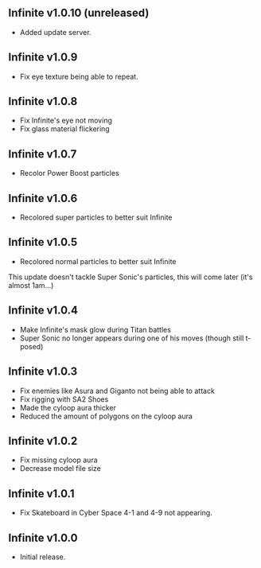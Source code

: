 ## Infinite v1.0.10 (unreleased)
- Added update server.

## Infinite v1.0.9
- Fix eye texture being able to repeat.

## Infinite v1.0.8
- Fix Infinite's eye not moving
- Fix glass material flickering

## Infinite v1.0.7
- Recolor Power Boost particles

## Infinite v1.0.6
- Recolored super particles to better suit Infinite

## Infinite v1.0.5
- Recolored normal particles to better suit Infinite

This update doesn't tackle Super Sonic's particles, this will come later (it's almost 1am...)

## Infinite v1.0.4
- Make Infinite's mask glow during Titan battles
- Super Sonic no longer appears during one of his moves (though still t-posed)

## Infinite v1.0.3
- Fix enemies like Asura and Giganto not being able to attack
- Fix rigging with SA2 Shoes
- Made the cyloop aura thicker
- Reduced the amount of polygons on the cyloop aura

## Infinite v1.0.2
- Fix missing cyloop aura
- Decrease model file size

## Infinite v1.0.1
- Fix Skateboard in Cyber Space 4-1 and 4-9 not appearing.

## Infinite v1.0.0
- Initial release.
